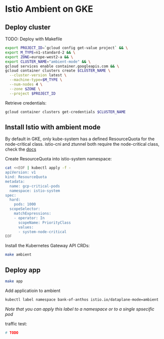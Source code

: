 # Istio Ambient on GKE


## Deploy cluster

TODO: Deploy with Makefile
```sh
export PROJECT_ID=`gcloud config get-value project` && \
export M_TYPE=n1-standard-2 && \
export ZONE=europe-west2-a && \
export CLUSTER_NAME="ambient-mode" && \
gcloud services enable container.googleapis.com && \
gcloud container clusters create $CLUSTER_NAME \
  --cluster-version latest \
  --machine-type=$M_TYPE \
  --num-nodes 4 \
  --zone $ZONE \
  --project $PROJECT_ID
```

Retrieve credentials:

```sh
gcloud container clusters get-credentials $CLUSTER_NAME
```

## Install Istio with ambient mode

By default in GKE, only kube-system has a defined ResourceQuota for the node-critical class. istio-cni and ztunnel both require the node-critical class, check the [docs](https://istio.io/latest/docs/ambient/install/platform-prerequisites/#google-kubernetes-engine-gke)

Create ResourceQuota into istio-system namespace:

```sh
cat <<EOF | kubectl apply -f -
apiVersion: v1
kind: ResourceQuota
metadata:
  name: gcp-critical-pods
  namespace: istio-system
spec:
  hard:
    pods: 1000
  scopeSelector:
    matchExpressions:
    - operator: In
      scopeName: PriorityClass
      values:
      - system-node-critical
EOF
```

Install the Kubernetes Gateway API CRDs:

```sh
make ambient
```

## Deploy app

```sh
make app
```

Add applicatioin to ambient

```sh
kubectl label namespace bank-of-anthos istio.io/dataplane-mode=ambient
```

_Note that you can apply this label to a namespace or to a single spsecific pod_

traffic test:

```sh
# TODO
```
